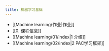 ```yaml
---
title: 机器学习基础
---
```

- [[Machine learning/作业|作业]]
- [[0. 课程信息]]
- [[Machine learning/01/index|1 介绍]]
- [[Machine learning/02/index|2 PAC学习框架]]